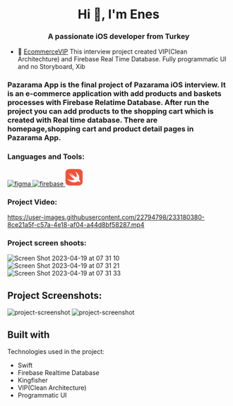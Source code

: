 <h1 align="center">Hi 👋, I'm Enes</h1>
<h3 align="center">A passionate iOS developer from Turkey</h3>

- 🔭 [EcommerceVIP](https://github.com/enes-sakut/eCommerceVIP) This interview project created VIP(Clean Architechture) and Firebase Real Time Database. Fully programmatic UI and no Storyboard, Xib

<h3 align="left">Pazarama App is the final project of Pazarama iOS interview. It is an e-commerce application with add products and baskets processes with Firebase Relatime Database. After run the project you can add products to the shopping cart which is created with Real time database. There are homepage,shopping cart and product detail pages in Pazarama App.</h3>
<p align="left">
</p>

<h3 align="left">Languages and Tools:</h3>
<p align="left"> <a href="https://www.figma.com/" target="_blank" rel="noreferrer"> <img src="https://www.vectorlogo.zone/logos/figma/figma-icon.svg" alt="figma" width="40" height="40"/> </a> <a href="https://firebase.google.com/" target="_blank" rel="noreferrer"> <img src="https://www.vectorlogo.zone/logos/firebase/firebase-icon.svg" alt="firebase" width="40" height="40"/> </a> <a href="https://developer.apple.com/swift/" target="_blank" rel="noreferrer"> <img src="https://raw.githubusercontent.com/devicons/devicon/master/icons/swift/swift-original.svg" alt="swift" width="40" height="40"/> </a> </p>

<h3> Project Video: </h3>

https://user-images.githubusercontent.com/22794798/233180380-8ce21a5f-c57a-4e18-af04-a44d8bf58287.mp4

<h3> Project screen shoots: </h3>
<div align="left"> <img width="230" alt="Screen Shot 2023-04-19 at 07 31 10" src="https://user-images.githubusercontent.com/22794798/233176357-5869e994-8b03-4e03-aa6e-f0eae7ce241a.png"</img> 
<img width="222" alt="Screen Shot 2023-04-19 at 07 31 21" src="https://user-images.githubusercontent.com/22794798/233176364-c49490e2-8dc7-4a3f-9465-973c0a11c412.png"</img> 
  <img width="220" alt="Screen Shot 2023-04-19 at 07 31 33" src="https://user-images.githubusercontent.com/22794798/233176373-2b3a0020-49c0-4c8b-bc07-ad8b808c958b.png"</img> 
</div>

<h2>Project Screenshots:</h2>

<div align="left">

<img src="[https://user-images.githubusercontent.com/64533036/200044739-a151540c-fd37-478e-bc19-0631ec7edfe3.png](https://user-images.githubusercontent.com/22794798/233176364-c49490e2-8dc7-4a3f-9465-973c0a11c412.png)" alt="project-screenshot" width="236" height="448" />

<img src="[https://user-images.githubusercontent.com/64533036/200045085-2735a54f-f98a-4571-987d-212789f1f307.png](https://user-images.githubusercontent.com/22794798/233176364-c49490e2-8dc7-4a3f-9465-973c0a11c412.png)" alt="project-screenshot" width="236" height="448" />

</div>

<h2>Built with</h2>

Technologies used in the project:

*   Swift
*   Firebase Realtime Database
*   Kingfisher
*   VIP(Clean Architecture)
*   Programmatic UI
